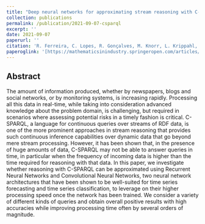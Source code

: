 ```yaml
---
title: "Deep neural networks for approximating stream reasoning with C-SPARQL"
collection: publications
permalink: /publication/2021-09-07-csparql
excerpt: ''
date: 2021-09-07
paperurl: ''
citation: 'R. Ferreira, C. Lopes, R. Gonçalves, M. Knorr, L. Krippahl, and J. Leite. &quot;Deep neural networks for approximating stream reasoning with C-SPARQL.&quot; <i>Progress in Artificial Intelligence: 20th EPIA Conference on Artificial Intelligence, EPIA 2021,</i>. Springer, 2021, pp. 338-350, 2021'
paperoglink: '[https://mathematicsinindustry.springeropen.com/articles/10.1186/s13362-022-00130-1](https://link.springer.com/chapter/10.1007/978-3-030-86230-5_27)'
---
```


Abstract 
--------

The amount of information produced, whether by newspapers, blogs and social networks, or by monitoring systems, is increasing rapidly. Processing all this data in real-time, while taking into consideration advanced knowledge about the problem domain, is challenging, but required in scenarios where assessing potential risks in a timely fashion is critical. C-SPARQL, a language for continuous queries over streams of RDF data, is one of the more prominent approaches in stream reasoning that provides such continuous inference capabilities over dynamic data that go beyond mere stream processing. However, it has been shown that, in the presence of huge amounts of data, C-SPARQL may not be able to answer queries in time, in particular when the frequency of incoming data is higher than the time required for reasoning with that data. In this paper, we investigate whether reasoning with C-SPARQL can be approximated using Recurrent Neural Networks and Convolutional Neural Networks, two neural network architectures that have been shown to be well-suited for time series forecasting and time series classification, to leverage on their higher processing speed once the network has been trained. We consider a variety of different kinds of queries and obtain overall positive results with high accuracies while improving processing time often by several orders of magnitude.
